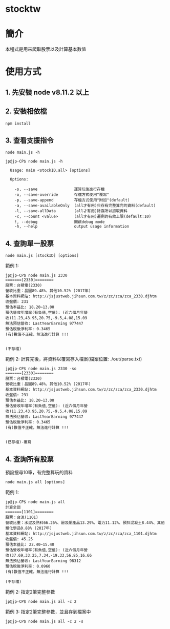 # stocktw

# 簡介
本程式是用來爬取股票以及計算基本數值

# 使用方式
## 1. 先安裝 node v8.11.2 以上 <br/>
## 2. 安裝相依檔<br/>
```
npm install
```

## 3. 查看支援指令
```
node main.js -h
```
```
jp@jp-CP$ node main.js -h

  Usage: main <stockID,all> [options]

  Options:

    -s, --save                運算玩後進行存檔
    -o, --save-override       存檔方式使用"覆寫"
    -p, --save-append         存檔方式使用"附加"(default)
    -a, --save-availableOnly  (all才有用)只存有完整算完的資料(default)
    -l, --save-allData        (all才有用)除存所以抓取資料
    -c, --count <value>       (all才有用)遍例的有效上限(default:10)
    !, --debug                開啟debug mode
    -h, --help                output usage information
```

## 4. 查詢單一股票
```
node main.js [stockID] [options]
```
範例 1:
```
jp@jp-CP$ node main.js 2330
=======[2330]========
股票：台積電(2330)
營收比重：晶圓89.48%、其他10.52% (2017年)
基本資料網站: http://jsjustweb.jihsun.com.tw/z/zc/zca/zca_2330.djhtm
收盤價: 231
預估本益比: 18.20~13.00
預估營收年增率(有負值,空值): (近六個月年營收)11.23,43.95,20.75,-9.5,4.08,15.09
無法預估營收: LastYearEarning 977447
預估稅後淨利率: 0.3465
(有)數值不正確，無法進行計算 !!!


(不存檔)
```

範例 2: 計算完後，將資料以覆寫存入檔案(檔案位置: ./out/parse.txt)
```
jp@jp-CP$ node main.js 2330 -so
=======[2330]========
股票：台積電(2330)
營收比重：晶圓89.48%、其他10.52% (2017年)
基本資料網站: http://jsjustweb.jihsun.com.tw/z/zc/zca/zca_2330.djhtm
收盤價: 231
預估本益比: 18.20~13.00
預估營收年增率(有負值,空值): (近六個月年營收)11.23,43.95,20.75,-9.5,4.08,15.09
無法預估營收: LastYearEarning 977447
預估稅後淨利率: 0.3465
(有)數值不正確，無法進行計算 !!!


(已存檔)-覆寫

```


## 4. 查詢所有股票
  預設搜尋10筆，有完整算玩的資料
```
node main.js all [options]
```
範例 1:
```
jp@jp-CP$ node main.js all
計算全部
=======[1101]========
股票：台泥(1101)
營收比重：水泥及熟料66.26%、酚及酮產品13.29%、電力11.12%、預拌混凝土8.44%、其他類化學品0.88% (2017年)
基本資料網站: http://jsjustweb.jihsun.com.tw/z/zc/zca/zca_1101.djhtm
收盤價: 45.25
預估本益比: 22.40~15.40
預估營收年增率(有負值,空值): (近六個月年營收)37.69,33.25,7.34,-19.33,56.85,16.66
無法預估營收: LastYearEarning 98312
預估稅後淨利率: 0.0960
(有)數值不正確，無法進行計算 !!!

(不存檔)
```
範例 2: 指定2筆完整參數
```
jp@jp-CP$ node main.js all -c 2
```
範例 3: 指定2筆完整參數，並且存到檔案中
```
jp@jp-CP$ node main.js all -c 2 -s
```



